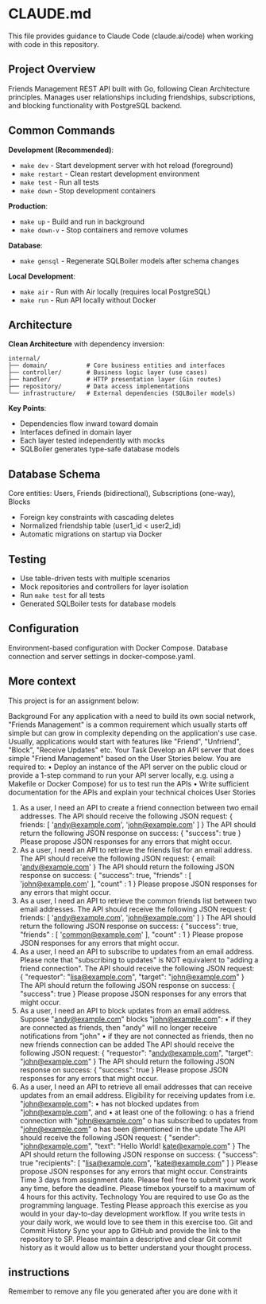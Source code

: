 # CLAUDE.md

This file provides guidance to Claude Code (claude.ai/code) when working with code in this repository.

## Project Overview

Friends Management REST API built with Go, following Clean Architecture principles. Manages user relationships including friendships, subscriptions, and blocking functionality with PostgreSQL backend.

## Common Commands

**Development (Recommended)**:
- `make dev` - Start development server with hot reload (foreground)
- `make restart` - Clean restart development environment
- `make test` - Run all tests
- `make down` - Stop development containers

**Production**:
- `make up` - Build and run in background
- `make down-v` - Stop containers and remove volumes

**Database**:
- `make gensql` - Regenerate SQLBoiler models after schema changes

**Local Development**:
- `make air` - Run with Air locally (requires local PostgreSQL)
- `make run` - Run API locally without Docker

## Architecture

**Clean Architecture** with dependency inversion:

```
internal/
├── domain/           # Core business entities and interfaces
├── controller/       # Business logic layer (use cases)
├── handler/          # HTTP presentation layer (Gin routes)
├── repository/       # Data access implementations
└── infrastructure/   # External dependencies (SQLBoiler models)
```

**Key Points**:
- Dependencies flow inward toward domain
- Interfaces defined in domain layer
- Each layer tested independently with mocks
- SQLBoiler generates type-safe database models

## Database Schema

Core entities: Users, Friends (bidirectional), Subscriptions (one-way), Blocks
- Foreign key constraints with cascading deletes
- Normalized friendship table (user1_id < user2_id)
- Automatic migrations on startup via Docker

## Testing

- Use table-driven tests with multiple scenarios
- Mock repositories and controllers for layer isolation
- Run `make test` for all tests
- Generated SQLBoiler tests for database models

## Configuration

Environment-based configuration with Docker Compose. Database connection and server settings in docker-compose.yaml.

## More context
This project is for an assignment below:

Background
For any application with a need to build its own social network, "Friends
Management" is a common requirement which usually starts off simple but can grow
in complexity depending on the application's use case.
Usually, applications would start with features like "Friend", "Unfriend", "Block",
"Receive Updates" etc.
Your Task
Develop an API server that does simple "Friend Management" based on the User
Stories below.
You are required to:
• Deploy an instance of the API server on the public cloud or provide a 1-step
command to run your API server locally, e.g. using a Makefile or Docker
Compose) for us to test run the APIs
• Write sufficient documentation for the APIs and explain your technical choices
User Stories
1. As a user, I need an API to create a friend connection between two email
addresses.
The API should receive the following JSON request:
{
friends:
[
'andy@example.com',
'john@example.com'
]
}
The API should return the following JSON response on success:
{
"success": true
}
Please propose JSON responses for any errors that might occur.
2. As a user, I need an API to retrieve the friends list for an email address.
The API should receive the following JSON request:
{
email: 'andy@example.com'
}
The API should return the following JSON response on success:
{
"success": true,
"friends" :
[
'john@example.com'
],
"count" : 1
}
Please propose JSON responses for any errors that might occur.
3. As a user, I need an API to retrieve the common friends list between two
email addresses.
The API should receive the following JSON request:
{
friends:
[
'andy@example.com',
'john@example.com'
]
}
The API should return the following JSON response on success:
{
"success": true,
"friends" :
[
'common@example.com'
],
"count" : 1
}
Please propose JSON responses for any errors that might occur.
4. As a user, I need an API to subscribe to updates from an email address.
Please note that "subscribing to updates" is NOT equivalent to "adding a friend
connection".
The API should receive the following JSON request:
{
"requestor": "lisa@example.com",
"target": "john@example.com"
}
The API should return the following JSON response on success:
{
"success": true
}
Please propose JSON responses for any errors that might occur.
5. As a user, I need an API to block updates from an email address.
Suppose "andy@example.com" blocks "john@example.com":
• if they are connected as friends, then "andy" will no longer receive
notifications from "john"
• if they are not connected as friends, then no new friends connection can be
added
The API should receive the following JSON request:
{
"requestor": "andy@example.com",
"target": "john@example.com"
}
The API should return the following JSON response on success:
{
"success": true
}
Please propose JSON responses for any errors that might occur.
6. As a user, I need an API to retrieve all email addresses that can receive
updates from an email address.
Eligibility for receiving updates from i.e. "john@example.com":
• has not blocked updates from "john@example.com", and
• at least one of the following:
o has a friend connection with "john@example.com"
o has subscribed to updates from "john@example.com"
o has been @mentioned in the update
The API should receive the following JSON request:
{
"sender": "john@example.com",
"text": "Hello World! kate@example.com"
}
The API should return the following JSON response on success:
{
"success": true
"recipients":
[
"lisa@example.com",
"kate@example.com"
]
}
Please propose JSON responses for any errors that might occur.
Constraints
Time
3 days from assignment date. Please feel free to submit your work any time, before
the deadline.
Please timebox yourself to a maximum of 4 hours for this activity.
Technology
You are required to use Go as the programming language.
Testing
Please approach this exercise as you would in your day-to-day development
workflow.
If you write tests in your daily work, we would love to see them in this exercise too.
Git and Commit History
Sync your app to GitHub and provide the link to the repository to SP.
Please maintain a descriptive and clear Git commit history as it would allow us to
better understand your thought process.

## instructions

Remember to remove any file you generated after you are done with it